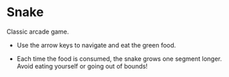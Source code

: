 # Snake 

Classic arcade game.

- Use the arrow keys to navigate and eat the green food.
  
- Each time the food is consumed, the snake grows one segment longer. Avoid eating yourself or going out of bounds!
